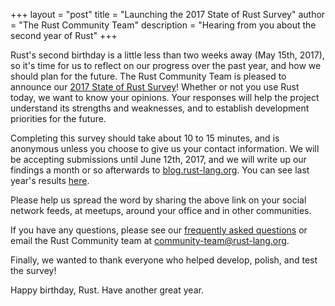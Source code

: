 +++
layout = "post"
title = "Launching the 2017 State of Rust Survey"
author = "The Rust Community Team"
description = "Hearing from you about the second year of Rust"
+++

Rust's second birthday is a little less than two weeks away (May 15th, 2017), so
it's time for us to reflect on our progress over the past year, and how we
should plan for the future. The Rust Community Team is pleased to announce our
[2017 State of Rust Survey][survey]! Whether or not you use Rust
today, we want to know your opinions. Your responses will help the project
understand its strengths and weaknesses, and to establish development
priorities for the future.

Completing this survey should take about 10 to 15 minutes, and is anonymous
unless you choose to give us your contact information. We will be accepting
submissions until June 12th, 2017, and we will write up our findings a month or
so afterwards to [blog.rust-lang.org]. You can see last year's results
[here][2016 survey].

Please help us spread the word by sharing the above link on your social network
feeds, at meetups, around your office and in other communities.

If you have any questions, please see our [frequently asked questions] or email
the Rust Community team at [community-team@rust-lang.org].

Finally, we wanted to thank everyone who helped develop, polish, and test the
survey!

Happy birthday, Rust. Have another great year.

[survey]: https://goo.gl/forms/pjcm3r2UjZhpAk4M2
[blog.rust-lang.org]: https://blog.rust-lang.org
[frequently asked questions]: https://github.com/rust-community/team/wiki/State-of-the-Rust-Language-Community-Survey-FAQ
[community-team@rust-lang.org]: mailto:community-team@rust-lang.org
[2016 survey]: https://blog.rust-lang.org/2016/06/30/State-of-Rust-Survey-2016.html
